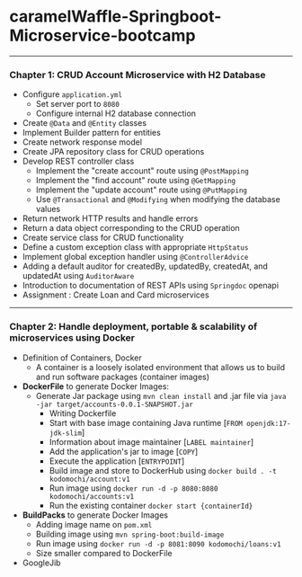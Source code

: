 # caramelWaffle-Springboot-Microservice-bootcamp

---
### Chapter 1: CRUD Account Microservice with H2 Database

- Configure `application.yml`
    - Set server port to `8080`
    - Configure internal H2 database connection
- Create `@Data` and `@Entity` classes
- Implement Builder pattern for entities
- Create network response model
- Create JPA repository class for CRUD operations
- Develop REST controller class
    - Implement the "create account" route using `@PostMapping`
    - Implement the "find account" route using  `@GetMapping`
    - Implement the "update account" route using `@PutMapping`
    - Use `@Transactional` and `@Modifying` when modifying the database values
- Return network HTTP results and handle errors
- Return a data object corresponding to the CRUD operation
- Create service class for CRUD functionality
- Define a custom exception class with appropriate `HttpStatus`
- Implement global exception handler using `@ControllerAdvice`
- Adding a default auditor for createdBy, updatedBy, createdAt, and updatedAt using `AuditorAware`
- Introduction to documentation of REST APIs using `Springdoc` openapi
- Assignment : Create Loan and Card microservices

---
### Chapter 2: Handle deployment, portable & scalability of microservices using Docker
- Definition of Containers, Docker
  - A container is a loosely isolated environment that allows us to build and run software packages (container images)
- **DockerFile** to generate Docker Images:
  - Generate Jar package using `mvn clean install` and .jar file via `java -jar target/accounts-0.0.1-SNAPSHOT.jar`
    - Writing Dockerfile
    - Start with base image containing Java runtime [`FROM openjdk:17-jdk-slim`]
    - Information about image maintainer [`LABEL maintainer`]
    - Add the application's jar to image [`COPY`]
    - Execute the application [`ENTRYPOINT`]
    - Build image and store to DockerHub using `docker build . -t kodomochi/account:v1`
    - Run image using `docker run -d -p 8080:8080 kodomochi/accounts:v1`
    - Run the existing  container `docker start {containerId}`
- **BuildPacks** to generate Docker Images
  - Adding image name on `pom.xml`
  - Building image using `mvn spring-boot:build-image`
  - Run image using `docker run -d -p 8081:8090 kodomochi/loans:v1`
  - Size smaller compared to DockerFile
- GoogleJib